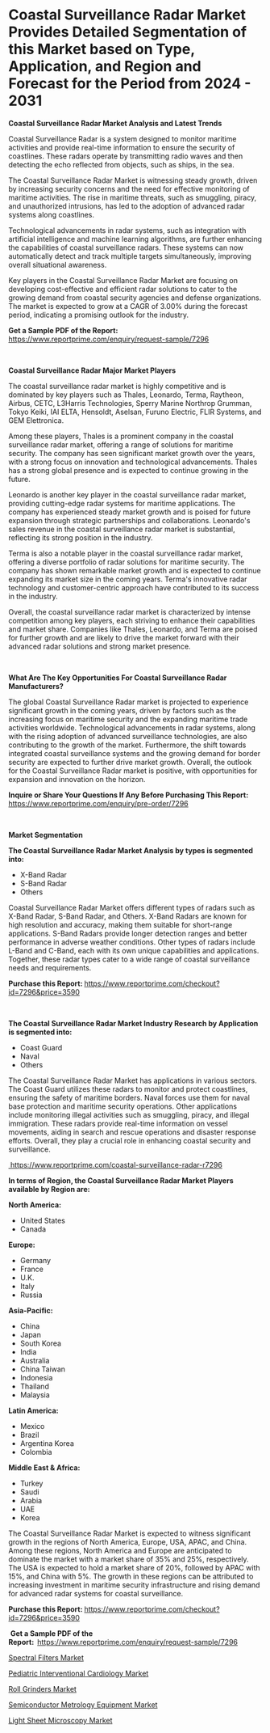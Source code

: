 <p><h1>Coastal Surveillance Radar Market Provides Detailed Segmentation of this Market based on Type, Application, and Region and Forecast for the Period from 2024 - 2031</h1></p><p><strong>Coastal Surveillance Radar Market Analysis and Latest Trends</strong></p>
<p><p>Coastal Surveillance Radar is a system designed to monitor maritime activities and provide real-time information to ensure the security of coastlines. These radars operate by transmitting radio waves and then detecting the echo reflected from objects, such as ships, in the sea.</p><p>The Coastal Surveillance Radar Market is witnessing steady growth, driven by increasing security concerns and the need for effective monitoring of maritime activities. The rise in maritime threats, such as smuggling, piracy, and unauthorized intrusions, has led to the adoption of advanced radar systems along coastlines.</p><p>Technological advancements in radar systems, such as integration with artificial intelligence and machine learning algorithms, are further enhancing the capabilities of coastal surveillance radars. These systems can now automatically detect and track multiple targets simultaneously, improving overall situational awareness.</p><p>Key players in the Coastal Surveillance Radar Market are focusing on developing cost-effective and efficient radar solutions to cater to the growing demand from coastal security agencies and defense organizations. The market is expected to grow at a CAGR of 3.00% during the forecast period, indicating a promising outlook for the industry.</p></p>
<p><strong>Get a Sample PDF of the Report:&nbsp;</strong> <a href="https://www.reportprime.com/enquiry/request-sample/7296">https://www.reportprime.com/enquiry/request-sample/7296</a></p>
<p>&nbsp;</p>
<p><strong>Coastal Surveillance Radar Major Market Players</strong></p>
<p><p>The coastal surveillance radar market is highly competitive and is dominated by key players such as Thales, Leonardo, Terma, Raytheon, Airbus, CETC, L3Harris Technologies, Sperry Marine Northrop Grumman, Tokyo Keiki, IAI ELTA, Hensoldt, Aselsan, Furuno Electric, FLIR Systems, and GEM Elettronica.</p><p>Among these players, Thales is a prominent company in the coastal surveillance radar market, offering a range of solutions for maritime security. The company has seen significant market growth over the years, with a strong focus on innovation and technological advancements. Thales has a strong global presence and is expected to continue growing in the future.</p><p>Leonardo is another key player in the coastal surveillance radar market, providing cutting-edge radar systems for maritime applications. The company has experienced steady market growth and is poised for future expansion through strategic partnerships and collaborations. Leonardo's sales revenue in the coastal surveillance radar market is substantial, reflecting its strong position in the industry.</p><p>Terma is also a notable player in the coastal surveillance radar market, offering a diverse portfolio of radar solutions for maritime security. The company has shown remarkable market growth and is expected to continue expanding its market size in the coming years. Terma's innovative radar technology and customer-centric approach have contributed to its success in the industry.</p><p>Overall, the coastal surveillance radar market is characterized by intense competition among key players, each striving to enhance their capabilities and market share. Companies like Thales, Leonardo, and Terma are poised for further growth and are likely to drive the market forward with their advanced radar solutions and strong market presence.</p></p>
<p>&nbsp;</p>
<p><strong>What Are The Key Opportunities For Coastal Surveillance Radar Manufacturers?</strong></p>
<p><p>The global Coastal Surveillance Radar market is projected to experience significant growth in the coming years, driven by factors such as the increasing focus on maritime security and the expanding maritime trade activities worldwide. Technological advancements in radar systems, along with the rising adoption of advanced surveillance technologies, are also contributing to the growth of the market. Furthermore, the shift towards integrated coastal surveillance systems and the growing demand for border security are expected to further drive market growth. Overall, the outlook for the Coastal Surveillance Radar market is positive, with opportunities for expansion and innovation on the horizon.</p></p>
<p><strong>Inquire or Share Your Questions If Any Before Purchasing This Report:</strong> <a href="https://www.reportprime.com/enquiry/pre-order/7296">https://www.reportprime.com/enquiry/pre-order/7296</a></p>
<p>&nbsp;</p>
<p><strong>Market Segmentation</strong></p>
<p><strong>The Coastal Surveillance Radar Market Analysis by types is segmented into:</strong></p>
<p><ul><li>X-Band Radar</li><li>S-Band Radar</li><li>Others</li></ul></p>
<p><p>Coastal Surveillance Radar Market offers different types of radars such as X-Band Radar, S-Band Radar, and Others. X-Band Radars are known for high resolution and accuracy, making them suitable for short-range applications. S-Band Radars provide longer detection ranges and better performance in adverse weather conditions. Other types of radars include L-Band and C-Band, each with its own unique capabilities and applications. Together, these radar types cater to a wide range of coastal surveillance needs and requirements.</p></p>
<p><strong>Purchase this Report:&nbsp;</strong><a href="https://www.reportprime.com/checkout?id=7296&price=3590">https://www.reportprime.com/checkout?id=7296&price=3590</a></p>
<p>&nbsp;</p>
<p><strong>The Coastal Surveillance Radar Market Industry Research by Application is segmented into:</strong></p>
<p><ul><li>Coast Guard</li><li>Naval</li><li>Others</li></ul></p>
<p><p>The Coastal Surveillance Radar Market has applications in various sectors. The Coast Guard utilizes these radars to monitor and protect coastlines, ensuring the safety of maritime borders. Naval forces use them for naval base protection and maritime security operations. Other applications include monitoring illegal activities such as smuggling, piracy, and illegal immigration. These radars provide real-time information on vessel movements, aiding in search and rescue operations and disaster response efforts. Overall, they play a crucial role in enhancing coastal security and surveillance.</p></p>
<p><a href="https://www.reportprime.com/coastal-surveillance-radar-r7296">&nbsp;https://www.reportprime.com/coastal-surveillance-radar-r7296</a></p>
<p><strong>In terms of Region, the Coastal Surveillance Radar Market Players available by Region are:</strong></p>
<p>
    <p> <strong> North America: </strong>
        <ul>
            <li>United States</li>
            <li>Canada</li>
        </ul>
        </p> 
    <p> <strong> Europe: </strong>
        <ul>
            <li>Germany</li>
            <li>France</li>
            <li>U.K.</li>
            <li>Italy</li>
            <li>Russia</li>
        </ul>
        </p> 
    <p> <strong> Asia-Pacific: </strong>
        <ul>
            <li>China</li>
            <li>Japan</li>
            <li>South Korea</li>
            <li>India</li>
            <li>Australia</li>
            <li>China Taiwan</li>
            <li>Indonesia</li>
            <li>Thailand</li>
            <li>Malaysia</li>
        </ul>
        </p> 
    <p> <strong> Latin America: </strong>
        <ul>
            <li>Mexico</li>
            <li>Brazil</li>
            <li>Argentina Korea</li>
            <li>Colombia</li>
        </ul>
        </p> 
    <p> <strong> Middle East & Africa: </strong>
        <ul>
            <li>Turkey</li>
            <li>Saudi</li>
            <li>Arabia</li>
            <li>UAE</li>
            <li>Korea</li>
        </ul>
    </p>
    </p>
<p><p>The Coastal Surveillance Radar Market is expected to witness significant growth in the regions of North America, Europe, USA, APAC, and China. Among these regions, North America and Europe are anticipated to dominate the market with a market share of 35% and 25%, respectively. The USA is expected to hold a market share of 20%, followed by APAC with 15%, and China with 5%. The growth in these regions can be attributed to increasing investment in maritime security infrastructure and rising demand for advanced radar systems for coastal surveillance.</p></p>
<p><strong>Purchase this Report: </strong><a href="https://www.reportprime.com/checkout?id=7296&price=3590">https://www.reportprime.com/checkout?id=7296&price=3590</a></p>
<p>&nbsp;<strong>Get a Sample PDF of the Report:&nbsp;&nbsp;</strong><a href="https://www.reportprime.com/enquiry/request-sample/7296">https://www.reportprime.com/enquiry/request-sample/7296</a></p>
<p><strong></strong></p>
<p><p><a href="https://issuu.com/reportprime-2/docs/spectral-filters-market-size-2030.p_a9978e3e647cd4">Spectral Filters Market</a></p><p><a href="https://www.linkedin.com/pulse/pediatric-interventional-cardiology-market-size-growing-cagr-njsve?trackingId=tn31Fud1Q02vq1065JDmHQ%3D%3D">Pediatric Interventional Cardiology Market</a></p><p><a href="https://github.com/LarryPearsongXXfvf/Market-Research-Report-List-1/blob/main/roll-grinders-market.md">Roll Grinders Market</a></p><p><a href="https://www.linkedin.com/pulse/semiconductor-metrology-equipment-market-size-type-opticallyelectron-hl7ye?trackingId=BlGLzkefS26FPJic%2FYfCTg%3D%3D">Semiconductor Metrology Equipment Market</a></p><p><a href="https://github.com/brendafegmorris532/Market-Research-Report-List-2/blob/main/light-sheet-microscopy-market.md">Light Sheet Microscopy Market</a></p></p>